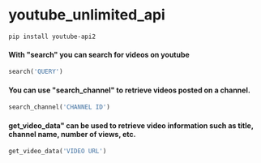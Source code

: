 # youtube_unlimited_api

```
pip install youtube-api2
```

#### With "search" you can search for videos on youtube
```python
search('QUERY')
```

#### You can use "search_channel" to retrieve videos posted on a channel.
```python
search_channel('CHANNEL ID')
```

#### get_video_data" can be used to retrieve video information such as title, channel name, number of views, etc.
```python
get_video_data('VIDEO URL')
```


